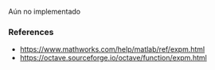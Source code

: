 Aún no implementado

### References

* https://www.mathworks.com/help/matlab/ref/expm.html
* https://octave.sourceforge.io/octave/function/expm.html
